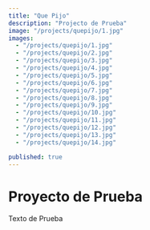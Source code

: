 ```yaml
---
title: "Que Pijo"
description: "Projecto de Prueba"
image: "/projects/quepijo/1.jpg"
images:
  - "/projects/quepijo/1.jpg"
  - "/projects/quepijo/2.jpg"
  - "/projects/quepijo/3.jpg"
  - "/projects/quepijo/4.jpg"
  - "/projects/quepijo/5.jpg"
  - "/projects/quepijo/6.jpg"
  - "/projects/quepijo/7.jpg"
  - "/projects/quepijo/8.jpg"
  - "/projects/quepijo/9.jpg"
  - "/projects/quepijo/10.jpg"
  - "/projects/quepijo/11.jpg"
  - "/projects/quepijo/12.jpg"
  - "/projects/quepijo/13.jpg"
  - "/projects/quepijo/14.jpg"

published: true
---
```


# Proyecto de Prueba

Texto de Prueba
